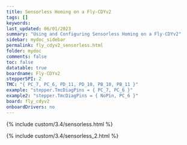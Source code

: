 ```yaml
---
title: Sensorless Homing on a Fly-CDYv2
tags: []
keywords: 
last_updated: 06/01/2023
summary: "Using and Configuring Sensorless Homing on a Fly-CDYv2"
sidebar: mydoc_sidebar
permalink: fly_cdyv2_sensorless.html
folder: mydoc
comments: false
toc: false
datatable: true
boardname: Fly-CDYv2
stepperSPI: 2
TMC: "{ PC_7, PC_6, PD_11, PD_10, PB_10, PB_11 }"
example: "stepper.TmcDiagPins = { PC_7, PC_6 }"
example2: "stepper.TmcDiagPins = { NoPin, PC_6 }"
board: fly_cdyv2
onboardDrivers: no
---
```


{% include custom/3.4/sensorless.html %}

{% include custom/3.4/sensorless_2.html %}
